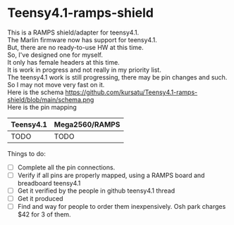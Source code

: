 # Teensy4.1-ramps-shield

This is a RAMPS shield/adapter for teensy4.1.\
The Marlin firmware now has support for teensy4.1.\
But, there are no ready-to-use HW at this time.\
So, I've designed one for myself.\
It only has female headers at this time.\
It is work in progress and not really in my priority list.\
The teensy4.1 work is still progressing, there may be pin changes and such.\
So I may not move very fast on it.\
Here is the schema https://github.com/kursatu/Teensy4.1-ramps-shield/blob/main/schema.png \
Here is the pin mapping

Teensy4.1 | Mega2560/RAMPS
-|-
TODO | TODO

Things to do:
- [ ] Complete all the pin connections. 
- [ ] Verify if all pins are properly mapped, using a RAMPS board and breadboard teensy4.1
- [ ] Get it verified by the people in github teensy4.1 thread
- [ ] Get it produced
- [ ] Find and way for people to order them inexpensively. Osh park charges $42 for 3 of them.
